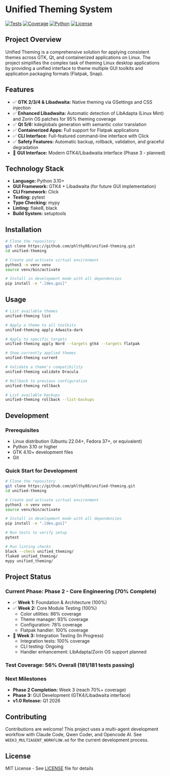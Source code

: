 # Unified Theming System

[![Tests](https://img.shields.io/badge/tests-181%20passing-brightgreen)](https://github.com/phlthy88/unified-theming)
[![Coverage](https://img.shields.io/badge/coverage-56%25-yellow)](https://github.com/phlthy88/unified-theming)
[![Python](https://img.shields.io/badge/python-3.10%2B-blue)](https://www.python.org/)
[![License](https://img.shields.io/badge/license-MIT-blue.svg)](LICENSE)

## Project Overview

Unified Theming is a comprehensive solution for applying consistent themes across GTK, Qt, and containerized applications on Linux. The project simplifies the complex task of theming Linux desktop applications by providing a unified interface to theme multiple GUI toolkits and application packaging formats (Flatpak, Snap).

## Features
- ✅ **GTK 2/3/4 & Libadwaita:** Native theming via GSettings and CSS injection
- ✅ **Enhanced Libadwaita:** Automatic detection of LibAdapta (Linux Mint) and Zorin OS patches for 95% theming coverage
- ✅ **Qt 5/6:** kdeglobals generation with semantic color translation
- ✅ **Containerized Apps:** Full support for Flatpak applications
- ✅ **CLI Interface:** Full-featured command-line interface with Click
- ✅ **Safety Features:** Automatic backup, rollback, validation, and graceful degradation
- 🚧 **GUI Interface:** Modern GTK4/Libadwaita interface (Phase 3 - planned)

## Technology Stack

- **Language:** Python 3.10+
- **GUI Framework:** GTK4 + Libadwaita (for future GUI implementation)
- **CLI Framework:** Click
- **Testing:** pytest
- **Type Checking:** mypy
- **Linting:** flake8, black
- **Build System:** setuptools

## Installation

```bash
# Clone the repository
git clone https://github.com/phlthy88/unified-theming.git
cd unified-theming

# Create and activate virtual environment
python3 -m venv venv
source venv/bin/activate

# Install in development mode with all dependencies
pip install -e ".[dev,gui]"
```

## Usage

```bash
# List available themes
unified-theming list

# Apply a theme to all toolkits
unified-theming apply Adwaita-dark

# Apply to specific targets
unified-theming apply Nord --targets gtk4 --targets flatpak

# Show currently applied themes
unified-theming current

# Validate a theme's compatibility
unified-theming validate Dracula

# Rollback to previous configuration
unified-theming rollback

# List available backups
unified-theming rollback --list-backups
```

## Development

### Prerequisites
- Linux distribution (Ubuntu 22.04+, Fedora 37+, or equivalent)
- Python 3.10 or higher
- GTK 4.10+ development files
- Git

### Quick Start for Development
```bash
# Clone the repository
git clone https://github.com/phlthy88/unified-theming.git
cd unified-theming

# Create and activate virtual environment
python3 -m venv venv
source venv/bin/activate

# Install in development mode with all dependencies
pip install -e ".[dev,gui]"

# Run tests to verify setup
pytest

# Run linting checks
black --check unified_theming/
flake8 unified_theming/
mypy unified_theming/
```

## Project Status

### Current Phase: Phase 2 - Core Engineering (70% Complete)
- ✅ **Week 1:** Foundation & Architecture (100%)
- ✅ **Week 2:** Core Module Testing (100%)
  - Color utilities: 86% coverage
  - Theme manager: 93% coverage
  - Configuration: 78% coverage
  - Flatpak handler: 100% coverage
- 🚧 **Week 3:** Integration Testing (In Progress)
  - Integration tests: 100% coverage
  - CLI testing: Ongoing
  - Handler enhancement: LibAdapta/Zorin OS support planned

### Test Coverage: 56% Overall (181/181 tests passing)

### Next Milestones
- **Phase 2 Completion:** Week 3 (reach 70%+ coverage)
- **Phase 3:** GUI Development (GTK4/Libadwaita interface)
- **v1.0 Release:** Q1 2026

## Contributing

Contributions are welcome! This project uses a multi-agent development workflow with Claude Code, Qwen Coder, and Opencode AI. See `WEEK3_MULTIAGENT_WORKFLOW.md` for the current development process.

## License

MIT License - See [LICENSE](LICENSE) file for details